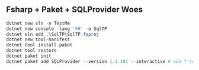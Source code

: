 ## Fsharp + Paket + SQLProvider Woes

```powershell
dotnet new sln -n TestMe
dotnet new console -lang 'F#' -o SqlTP
dotnet sln add .\SqlTP\SqlTP.fsproj
dotnet new tool-manifest
dotnet tool install paket
dotnet tool restore
dotnet paket init
dotnet paket add SQLProvider --version 1.1.101 --interactive # add Y to add dependency
```
